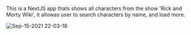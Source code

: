
This is a NextJS app thats shows all characters from the show 'Rick and Morty Wiki', it allowas user to search characters by name, and load more. 




![Sep-15-2021 22-03-18](https://user-images.githubusercontent.com/45838986/133537334-2f2f0c47-dc6d-4099-b213-33bff6c4d205.gif)

